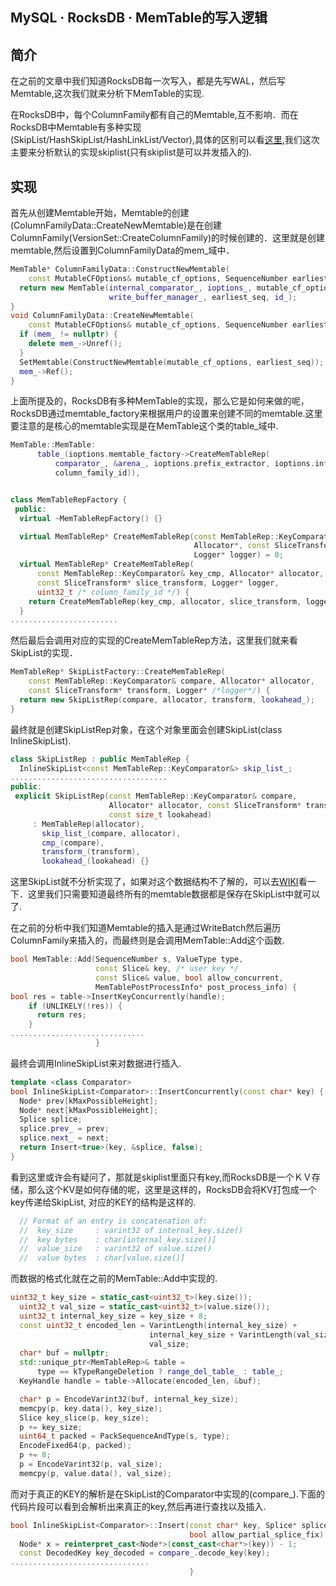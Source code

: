 ## MySQL · RocksDB ·  MemTable的写入逻辑


    
## 简介

在之前的文章中我们知道RocksDB每一次写入，都是先写WAL，然后写Memtable,这次我们就来分析下MemTable的实现.  


在RocksDB中，每个ColumnFamily都有自己的Memtable,互不影响．而在RocksDB中Memtable有多种实现(SkipList/HashSkipList/HashLinkList/Vector),具体的区别可以看[这里][0],我们这次主要来分析默认的实现skiplist(只有skiplist是可以并发插入的).  

## 实现


首先从创建Memtable开始，Memtable的创建(ColumnFamilyData::CreateNewMemtable)是在创建ColumnFamily(VersionSet::CreateColumnFamily)的时候创建的．这里就是创建memtable,然后设置到ColumnFamilyData的mem_域中．  

```cpp
MemTable* ColumnFamilyData::ConstructNewMemtable(
    const MutableCFOptions& mutable_cf_options, SequenceNumber earliest_seq) {
  return new MemTable(internal_comparator_, ioptions_, mutable_cf_options,
                      write_buffer_manager_, earliest_seq, id_);
}
void ColumnFamilyData::CreateNewMemtable(
    const MutableCFOptions& mutable_cf_options, SequenceNumber earliest_seq) {
  if (mem_ != nullptr) {
    delete mem_->Unref();
  }
  SetMemtable(ConstructNewMemtable(mutable_cf_options, earliest_seq));
  mem_->Ref();
}

```

上面所提及的，RocksDB有多种MemTable的实现，那么它是如何来做的呢，RocksDB通过memtable_factory来根据用户的设置来创建不同的memtable.这里要注意的是核心的memtable实现是在MemTable这个类的table_域中.  

```cpp
MemTable::MemTable:
      table_(ioptions.memtable_factory->CreateMemTableRep(
          comparator_, &arena_, ioptions.prefix_extractor, ioptions.info_log,
          column_family_id)),


class MemTableRepFactory {
 public:
  virtual ~MemTableRepFactory() {}

  virtual MemTableRep* CreateMemTableRep(const MemTableRep::KeyComparator&,
                                         Allocator*, const SliceTransform*,
                                         Logger* logger) = 0;
  virtual MemTableRep* CreateMemTableRep(
      const MemTableRep::KeyComparator& key_cmp, Allocator* allocator,
      const SliceTransform* slice_transform, Logger* logger,
      uint32_t /* column_family_id */) {
    return CreateMemTableRep(key_cmp, allocator, slice_transform, logger);
  }
........................

```


然后最后会调用对应的实现的CreateMemTableRep方法，这里我们就来看SkipList的实现．  

```cpp
MemTableRep* SkipListFactory::CreateMemTableRep(
    const MemTableRep::KeyComparator& compare, Allocator* allocator,
    const SliceTransform* transform, Logger* /*logger*/) {
  return new SkipListRep(compare, allocator, transform, lookahead_);
}

```


最终就是创建SkipListRep对象，在这个对象里面会创建SkipList(class InlineSkipList).  

```cpp
class SkipListRep : public MemTableRep {
  InlineSkipList<const MemTableRep::KeyComparator&> skip_list_;
...................................
public:
 explicit SkipListRep(const MemTableRep::KeyComparator& compare,
                      Allocator* allocator, const SliceTransform* transform,
                      const size_t lookahead)
     : MemTableRep(allocator),
       skip_list_(compare, allocator),
       cmp_(compare),
       transform_(transform),
       lookahead_(lookahead) {}

```


这里SkipList就不分析实现了，如果对这个数据结构不了解的，可以去[WIKI][1]看一下．这里我们只需要知道最终所有的memtable数据都是保存在SkipList中就可以了.  


在之前的分析中我们知道Memtable的插入是通过WriteBatch然后遍历ColumnFamily来插入的，而最终则是会调用MemTable::Add这个函数.  

```cpp
bool MemTable::Add(SequenceNumber s, ValueType type,
                   const Slice& key, /* user key */
                   const Slice& value, bool allow_concurrent,
                   MemTablePostProcessInfo* post_process_info) {
bool res = table->InsertKeyConcurrently(handle);
    if (UNLIKELY(!res)) {
      return res;
    }
..............................
                   }

```


最终会调用InlineSkipList来对数据进行插入.  

```cpp
template <class Comparator>
bool InlineSkipList<Comparator>::InsertConcurrently(const char* key) {
  Node* prev[kMaxPossibleHeight];
  Node* next[kMaxPossibleHeight];
  Splice splice;
  splice.prev_ = prev;
  splice.next_ = next;
  return Insert<true>(key, &splice, false);
}

```


看到这里或许会有疑问了，那就是skiplist里面只有key,而RocksDB是一个ＫＶ存储，那么这个KV是如何存储的呢，这里是这样的，RocksDB会将KV打包成一个key传递给SkipList, 对应的KEY的结构是这样的.  

```cpp
  // Format of an entry is concatenation of:
  //  key_size     : varint32 of internal_key.size()
  //  key bytes    : char[internal_key.size()]
  //  value_size   : varint32 of value.size()
  //  value bytes  : char[value.size()]

```


而数据的格式化就在之前的MemTable::Add中实现的.  

```cpp
uint32_t key_size = static_cast<uint32_t>(key.size());
  uint32_t val_size = static_cast<uint32_t>(value.size());
  uint32_t internal_key_size = key_size + 8;
  const uint32_t encoded_len = VarintLength(internal_key_size) +
                               internal_key_size + VarintLength(val_size) +
                               val_size;
  char* buf = nullptr;
  std::unique_ptr<MemTableRep>& table =
      type == kTypeRangeDeletion ? range_del_table_ : table_;
  KeyHandle handle = table->Allocate(encoded_len, &buf);

  char* p = EncodeVarint32(buf, internal_key_size);
  memcpy(p, key.data(), key_size);
  Slice key_slice(p, key_size);
  p += key_size;
  uint64_t packed = PackSequenceAndType(s, type);
  EncodeFixed64(p, packed);
  p += 8;
  p = EncodeVarint32(p, val_size);
  memcpy(p, value.data(), val_size);

```


而对于真正的KEY的解析是在SkipList的Comparator中实现的(compare_).下面的代码片段可以看到会解析出来真正的key,然后再进行查找以及插入.  

```cpp
bool InlineSkipList<Comparator>::Insert(const char* key, Splice* splice,
                                        bool allow_partial_splice_fix) {
  Node* x = reinterpret_cast<Node*>(const_cast<char*>(key)) - 1;
  const DecodedKey key_decoded = compare_.decode_key(key);
...............................
                                        }

```


[0]: https://github.com/facebook/rocksdb/wiki/MemTable
[1]: https://en.wikipedia.org/wiki/Skip_list